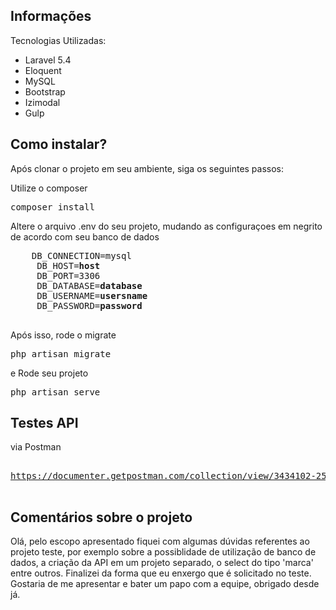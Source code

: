 
## Informações
Tecnologias Utilizadas:
- Laravel 5.4
- Eloquent
- MySQL
- Bootstrap
- Izimodal
- Gulp


## Como instalar?

Após clonar o projeto em seu ambiente, siga os seguintes passos:

Utilize o composer  
<pre>
composer install
</pre>

<p>Altere o arquivo .env do seu projeto, mudando as configuraçoes em negrito de acordo com seu banco de dados</p>


<pre>
    DB_CONNECTION=mysql
     DB_HOST=<b>host</b>
     DB_PORT=3306
     DB_DATABASE=<b>database</b>
     DB_USERNAME=<b>usersname</b>
     DB_PASSWORD=<b>password</b>
     </pre>

Após isso, rode o migrate

<pre>
php artisan migrate
</pre>

e Rode seu projeto

<pre>
php artisan serve
</pre>



## Testes API

via Postman
<pre>

<a href=https://documenter.getpostman.com/collection/view/3434102-2599c12a-393a-d1f3-ce74-e456c1619500">https://documenter.getpostman.com/collection/view/3434102-2599c12a-393a-d1f3-ce74-e456c1619500</a>

</pre>



## Comentários sobre o projeto

Olá, pelo escopo apresentado fiquei com algumas dúvidas referentes ao projeto teste, por exemplo sobre a possiblidade de utilização de banco de dados, a criação da API em um projeto separado, o select do tipo 'marca' entre outros.
Finalizei da forma que eu enxergo que é solicitado no teste. Gostaria de me apresentar e bater um papo com a equipe, obrigado desde já. 
